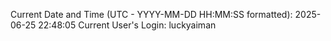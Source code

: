 Current Date and Time (UTC - YYYY-MM-DD HH:MM:SS formatted): 2025-06-25 22:48:05
Current User's Login: luckyaiman

